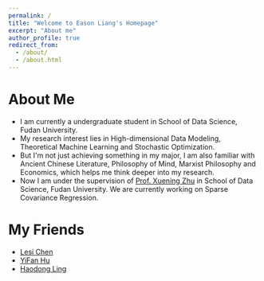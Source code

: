 ```yaml
---
permalink: /
title: "Welcome to Eason Liang's Homepage"
excerpt: "About me"
author_profile: true
redirect_from: 
  - /about/
  - /about.html
---
```

About Me
======
* I am currently a undergraduate student in School of Data Science, Fudan University. 
* My research interest lies in High-dimensional Data Modeling, Theoretical Machine Learning and Stochastic Optimization.
* But I'm not just achieving something in my major, I am also familiar with Ancient Chinese Literature, Philosophy of Mind, Marxist Philosophy and Economics, which helps me think deeper into my research.
* Now I am under the supervision of [Prof. Xuening Zhu](https://xueningzhu.github.io) in School of Data Science, Fudan University. We are currently working on Sparse Covariance Regression.

My Friends
======
* [Lesi Chen](https://truenobility303.github.io)   
* [YiFan Hu](https://huyifan2001.github.io)
* [Haodong Ling](https://milanmarks.github.io)
